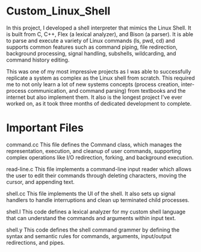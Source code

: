 # Custom_Linux_Shell
In this project, I developed a shell interpreter that mimics the Linux Shell. It is built from C, C++, Flex (a lexical analyzer), and Bison (a parser). It is able to parse and execute a variety of Linux commands (ls, pwd, cd) and supports common features such as command piping, file redirection, background processing, signal handling, subshells, wildcarding, and command history editing. 

This was one of my most impressive projects as I was able to successfully replicate a system as complex as the Linux shell from scratch. This required me to not only learn a lot of new systems concepts (process creation, inter-process communication, and command parsing) from textbooks and the internet but also implement them. It also is the longest project I've ever worked on, as it took three months of dedicated development to complete.

# Important Files
command.cc
This file defines the Command class, which manages the representation, execution, and cleanup of user commands, supporting complex operations like I/O redirection, forking, and background execution. 

read-line.c
This file implements a command-line input reader which allows the user to edit their commands through deleting characters, moving the cursor, and appending text.

shell.cc
This file implements the UI of the shell. It also sets up signal handlers to handle interruptions and clean up terminated child processes.

shell.l
This code defines a lexical analyzer for my custom shell language that can understand the commands and arguments within input text.

shell.y
This code defines the shell command grammer by defining the syntax and semantic rules for commands, arguments, input/output redirections, and pipes.
